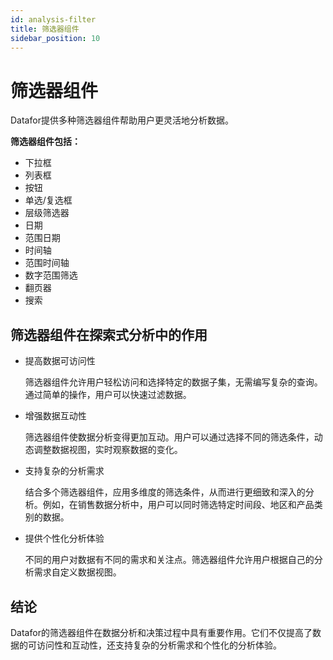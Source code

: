 ```yaml
---
id: analysis-filter
title: 筛选器组件
sidebar_position: 10
---
```

# 筛选器组件

Datafor提供多种筛选器组件帮助用户更灵活地分析数据。

**筛选器组件包括：**

- 下拉框
- 列表框
- 按钮
- 单选/复选框
- 层级筛选器
- 日期
- 范围日期
- 时间轴
- 范围时间轴
- 数字范围筛选
- 翻页器
- 搜索

## 筛选器组件在探索式分析中的作用

- 提高数据可访问性

  筛选器组件允许用户轻松访问和选择特定的数据子集，无需编写复杂的查询。通过简单的操作，用户可以快速过滤数据。

- 增强数据互动性

  筛选器组件使数据分析变得更加互动。用户可以通过选择不同的筛选条件，动态调整数据视图，实时观察数据的变化。

- 支持复杂的分析需求

  结合多个筛选器组件，应用多维度的筛选条件，从而进行更细致和深入的分析。例如，在销售数据分析中，用户可以同时筛选特定时间段、地区和产品类别的数据。

- 提供个性化分析体验

  不同的用户对数据有不同的需求和关注点。筛选器组件允许用户根据自己的分析需求自定义数据视图。

## 结论

Datafor的筛选器组件在数据分析和决策过程中具有重要作用。它们不仅提高了数据的可访问性和互动性，还支持复杂的分析需求和个性化的分析体验。